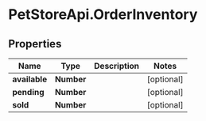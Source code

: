 # PetStoreApi.OrderInventory

## Properties

Name | Type | Description | Notes
------------ | ------------- | ------------- | -------------
**available** | **Number** |  | [optional] 
**pending** | **Number** |  | [optional] 
**sold** | **Number** |  | [optional] 



